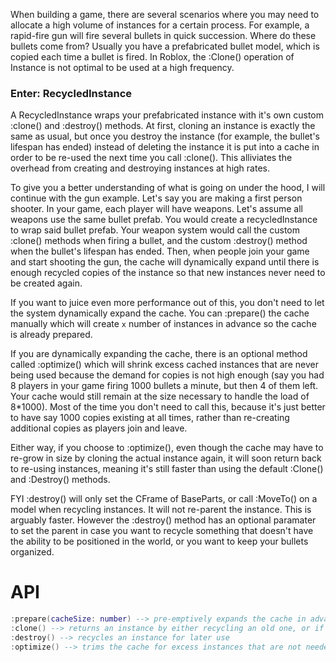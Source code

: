 When building a game, there are several scenarios where you may need to allocate a high volume of instances for a certain process. For example, a rapid-fire gun will fire several bullets in quick succession. Where do these bullets come from? Usually you have a prefabricated bullet model, which is copied each time a bullet is fired. In Roblox, the :Clone() operation of Instance is not optimal to be used at a high frequency.

### Enter: RecycledInstance

A RecycledInstance wraps your prefabricated instance with it's own custom :clone() and :destroy() methods. At first, cloning an instance is exactly the same as usual, but once you destroy the instance (for example, the bullet's lifespan has ended) instead of deleting the instance it is put into a cache in order to be re-used the next time you call :clone(). This alliviates the overhead from creating and destroying instances at high rates.

To give you a better understanding of what is going on under the hood, I will continue with the gun example. Let's say you are making a first person shooter. In your game, each player will have weapons. Let's assume all weapons use the same bullet prefab. You would create a recycledInstance to wrap said bullet prefab. Your weapon system would call the custom :clone() methods when firing a bullet, and the custom :destroy() method when the bullet's lifespan has ended. Then, when people join your game and start shooting the gun, the cache will dynamically expand until there is enough recycled copies of the instance so that new instances never need to be created again.

If you want to juice even more performance out of this, you don't need to let the system dynamically expand the cache. You can :prepare() the cache manually which will create `x` number of instances in advance so the cache is already prepared.

If you are dynamically expanding the cache, there is an optional method called :optimize() which will shrink excess cached instances that are never being used because the demand for copies is not high enough (say you had 8 players in your game firing 1000 bullets a minute, but then 4 of them left. Your cache would still remain at the size necessary to handle the load of 8\*1000). Most of the time you don't need to call this, because it's just better to have say 1000 copies existing at all times, rather than re-creating additional copies as players join and leave.

Either way, if you choose to :optimize(), even though the cache may have to re-grow in size by cloning the actual instance again, it will soon return back to re-using instances, meaning it's still faster than using the default :Clone() and :Destroy() methods.

FYI :destroy() will only set the CFrame of BaseParts, or call :MoveTo() on a model when recycling instances. It will not re-parent the instance. This is arguably faster. However the :destroy() method has an optional paramater to set the parent in case you want to recycle something that doesn't have the ability to be positioned in the world, or you want to keep your bullets organized.

# API
```lua
:prepare(cacheSize: number) --> pre-emptively expands the cache in advance
:clone() --> returns an instance by either recycling an old one, or if that is not possible, cloning one
:destroy() --> recycles an instance for later use
:optimize() --> trims the cache for excess instances that are not needed based on the current demand
```
